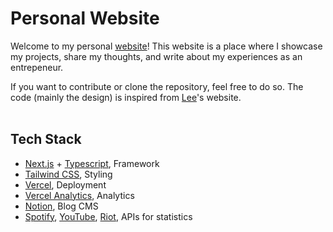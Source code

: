# Personal Website

Welcome to my personal [website](https://hecker.vc)! This website is a place where I showcase my projects, share my thoughts, and write about my experiences as an entrepeneur.

If you want to contribute or clone the repository, feel free to do so. The code (mainly the design) is inspired from [Lee](https://twitter.com/leeerob)'s website.
<br><br>

## Tech Stack

- [Next.js](https://nextjs.org/) + [Typescript](https://www.typescriptlang.org), Framework
- [Tailwind CSS](https://tailwindcss.com/), Styling
- [Vercel](https://vercel.com/), Deployment
- [Vercel Analytics](https://vercel.com/analytics), Analytics
- [Notion](https://notion.grsm.io/xx5n064t2ldu), Blog CMS
- [Spotify](https://developer.spotify.com), [YouTube](https://developers.google.com/youtube/v3/), [Riot](https://developer.riotgames.com), APIs for statistics
